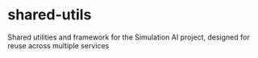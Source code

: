 # shared-utils
Shared utilities and framework for the Simulation AI project, designed for reuse across multiple services
